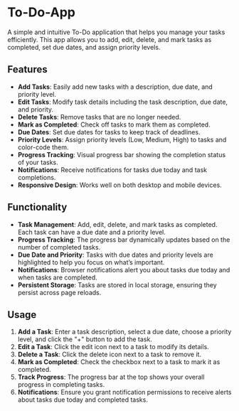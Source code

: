 # To-Do-App
A simple and intuitive To-Do application that helps you manage your tasks efficiently. This app allows you to add, edit, delete, and mark tasks as completed, set due dates, and assign priority levels.

## Features

- **Add Tasks**: Easily add new tasks with a description, due date, and priority level.
- **Edit Tasks**: Modify task details including the task description, due date, and priority.
- **Delete Tasks**: Remove tasks that are no longer needed.
- **Mark as Completed**: Check off tasks to mark them as completed.
- **Due Dates**: Set due dates for tasks to keep track of deadlines.
- **Priority Levels**: Assign priority levels (Low, Medium, High) to tasks and color-code them.
- **Progress Tracking**: Visual progress bar showing the completion status of your tasks.
- **Notifications**: Receive notifications for tasks due today and task completions.
- **Responsive Design**: Works well on both desktop and mobile devices.

## Functionality

- **Task Management**: Add, edit, delete, and mark tasks as completed. Each task can have a due date and a priority level.
- **Progress Tracking**: The progress bar dynamically updates based on the number of completed tasks.
- **Due Date and Priority**: Tasks with due dates and priority levels are highlighted to help you focus on what’s important.
- **Notifications**: Browser notifications alert you about tasks due today and when tasks are completed.
- **Persistent Storage**: Tasks are stored in local storage, ensuring they persist across page reloads.


## Usage

1. **Add a Task**: Enter a task description, select a due date, choose a priority level, and click the "+" button to add the task.
2. **Edit a Task**: Click the edit icon next to a task to modify its details.
3. **Delete a Task**: Click the delete icon next to a task to remove it.
4. **Mark as Completed**: Check the checkbox next to a task to mark it as completed.
5. **Track Progress**: The progress bar at the top shows your overall progress in completing tasks.
6. **Notifications**: Ensure you grant notification permissions to receive alerts about tasks due today and completed tasks.
